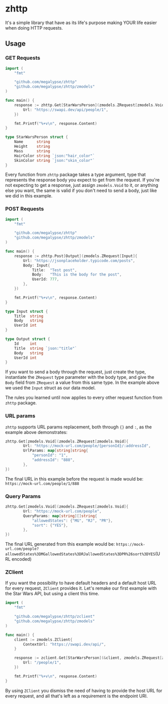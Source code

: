 # zhttp

It's a simple library that have as its life's purpose making YOUR life easier when doing HTTP requests.

## Usage
### GET Requests
```go
import (
	"fmt"

	"github.com/megalypse/zhttp"
	"github.com/megalypse/zhttp/zmodels"
)

func main() {
	response := zhttp.Get[StarWarsPerson](zmodels.ZRequest[zmodels.Void]{
		Url: "https://swapi.dev/api/people/1",
	})

	fmt.Printf("%+v\n", response.Content)
}

type StarWarsPerson struct {
	Name      string
	Height    string
	Mass      string
	HairColor string `json:"hair_color"`
	SkinColor string `json:"skin_color"`
}
```
Every function from `zhttp` package takes a type argument, type that represents the response body you expect to get from the request.
If you're not expecting to get a response, just assign `zmodels.Void` to it, or anything else you want, the same is valid if you don't
need to send a body, just like we did in this example.

### POST Requests
```go
import (
	"fmt"

	"github.com/megalypse/zhttp"
	"github.com/megalypse/zhttp/zmodels"
)

func main() {
	response := zhttp.Post[Output](zmodels.ZRequest[Input]{
		Url: "https://jsonplaceholder.typicode.com/posts",
		Body: Input{
			Title:  "Test post",
			Body:   "This is the body for the post",
			UserId: 777,
		},
	})

	fmt.Printf("%+v\n", response.Content)
}

type Input struct {
	Title  string
	Body   string
	UserId int
}

type Output struct {
	Id     int
	Title  string `json:"title"`
	Body   string
	UserId int
}
```
If you want to send a body through the request, just create the type, instantiate the `ZRequest` type parameter with the body type, 
and give the `Body` field from `ZRequest` a value from this same type. In the example above we used the `Input` struct as our data model.

The rules you learned until now applies to every other request function from `zhttp` package.

### URL params
`zhttp` supports URL params replacement, both through `{}` and `:`, as the example above demonstrates:
```go
zhttp.Get[zmodels.Void](zmodels.ZRequest[zmodels.Void]{
		Url: "https://mock-url.com/people/{personId}/:addressId",
		UrlParams: map[string]string{
			"personId": "1",
			"addressId": "888",
		},
})
```
The final URL in this example before the request is made would be: `https://mock-url.com/people/1/888`

### Query Params
```go
zhttp.Get[zmodels.Void](zmodels.ZRequest[zmodels.Void]{
		Url: "https://mock-url.com/people",
		QueryParams: map[string][]string{
			"allowedStates": {"MG", "RJ", "PR"},
			"sort": {"YES"},
		},
})
```
The final URL generated from this example would be: `https://mock-url.com/people?allowedStates%3DMGallowedStates%3DRJallowedStates%3DPR%26sort%3DYES`(URL encoded)

### ZClient
If you want the possibility to have default headers and a default host URL for every request, `ZClient` provides it. Let's remake our first example
with the Star Wars API, but using a client this time.
```go
import (
	"fmt"

	"github.com/megalypse/zhttp/zclient"
	"github.com/megalypse/zhttp/zmodels"
)

func main() {
	client := zmodels.ZClient{
		ContextUrl: "https://swapi.dev/api/",
	}

	response := zclient.Get[StarWarsPerson](&client, zmodels.ZRequest[zmodels.Void]{
		Url: "/people/1",
	})

	fmt.Printf("%+v\n", response.Content)
}
```
By using `ZClient` you dismiss the need of having to provide the host URL for every request, and all that's left as a requirement is the endpoint
URI.
